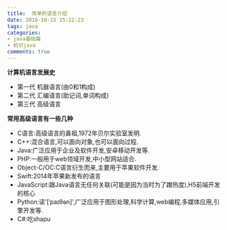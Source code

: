 ```yaml
---
title:  简单的语言介绍
date: 2018-10-15 15:22:23
tags: java
categories: 
- java基础篇
- 初识java
comments: true
---
```

**计算机语言发展史**
- 第一代 机器语言(由0和1构成)
- 第二代 汇编语言(助记词,单词构成)
- 第三代 高级语言


**常用高级语言有一些几种**
- C语言:高级语言的鼻祖,1972年贝尔实验室发明.
- C++:混合语言,可以面向对象,也可以面向过程.
- Java:广泛应用于企业及软件开发,安卓移动开发等.
- PHP:一般用于web领域开发,中小型网站适合.
- Object-C/OC:C语言衍生而来,主要用于苹果软件开发.
- Swift:2014年苹果新发布的语言
- JavaScript:跟Java语言无任何关联(可能是因为当时为了蹭热度),H5前端开发的核心
- Python:读'[ˈpaɪθən]',广泛应用于图形处理,科学计算,web编程,多媒体应用,引擎开发等.
- C#:吃shapu